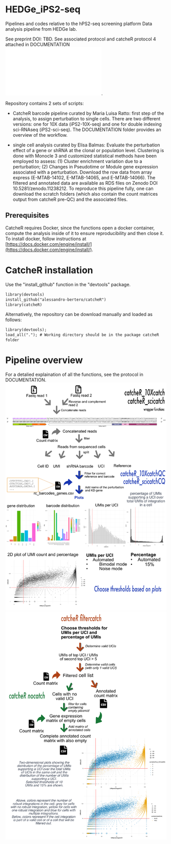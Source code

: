 # HEDGe_iPS2-seq
Pipelines and codes relative to the hPS2-seq screening platform
Data analysis pipeline from HEDGe lab. 

See preprint DOI: TBD.
See associated protocol and catcheR protocol 4 attached in DOCUMENTATION ![PROTOCOL](/DOCUMENTATION/catcheR.pdf).

Repository contains 2 sets of scripts: 

- CatcheR barcode pipeline curated by Maria Luisa Ratto: first step of the analysis, to assign perturbation to single cells.
  There are two different versions: one for 10X data (iPS2-10X-seq) and one for double indexing sci-RNAseq (iPS2-sci-seq). The DOCUMENTATION folder provides an overview of the workflow.
  
- single cell analysis curated by Elisa Balmas: Evaluate the perturbation effect of a gene or shRNA at the clonal or population level.
  Clustering is done with Monocle 3 and customized statistical methods have been employed to assess:
  (1) Cluster enrichment variation due to a perturbation; (2) Changes in Pseudotime or Module gene expression associated with a perturbation.
  Download the row data from array express (E-MTAB-14102, E-MTAB-14065, and E-MTAB-14066). The filtered and annotated data are available as RDS files on Zenodo DOI 10.5281/zenodo.11238212. To reproduce this pipeline fully, one can download the scratch folders (which also contain the count matrices output from catcheR pre-QC) and the associated files.

## Prerequisites
CatcheR requires Docker, since the functions open a docker container, compute the analysis inside of it to ensure reproducibility and then close it. To install docker, follow instructions at [https://docs.docker.com/engine/install/](https://docs.docker.com/engine/install/). 

# CatcheR installation

Use the "install_github" function in the "devtools" package.

    library(devtools) 
    install_github("alessandro-bertero/catcheR")
    library(catcheR)

Alternatively, the repository can be download manually and loaded as follows: 

    library(devtools);
    load_all("."); # Working directory should be in the package catcheR folder


# Pipeline overview
For a detalied explaination of all the functions, see the protocol in DOCUMENTATION. 
![exploratory](DOCUMENTATION/1exploratoryanalysis.jpg)
![cellfiltering](DOCUMENTATION/2cellfiltering.jpg)
